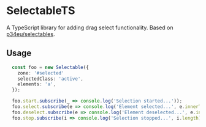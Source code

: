 # SelectableTS
A TypeScript library for adding drag select functionality. Based on [p34eu/selectables](https://github.com/p34eu/selectables).

## Usage

``` typescript
  const foo = new Selectable({
    zone: '#selected'
    selectedClass: 'active',
    elements: 'a',
  });

  foo.start.subscribe(_ => console.log('Selection started...'));
  foo.select.subscribe(e => console.log('Element selected...', e.innerText));
  foo.deselect.subscribe(e => console.log('Element deselected...', e.innerText));
  foo.stop.subscribe(i => console.log('Selection stopped...', i.length));
```
